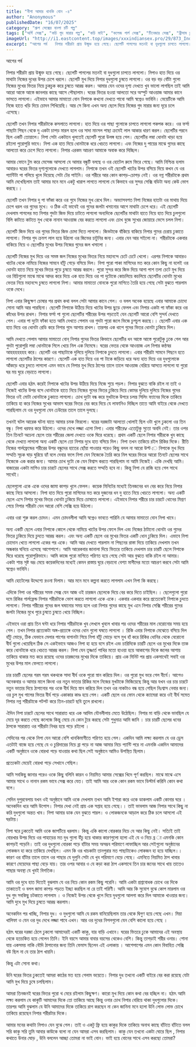 ```yaml
---
title: "নীপা আমার খানকি বোন -৪"
author: "Anonymous"
publishedDate: "16/07/2025"
category: "গ্রুপ সেক্সের বাংলা চটি গল্প"
tags: ["অর্গি সেক্স", "কচি গুদ মারার গল্প", "কচি মাই", "কলেজ গার্ল সেক্স", "টিনেজার সেক্স", "থ্রীসাম চুদাচুদির গল্প", "পারিবারিক সেক্স", "ভাই বোনের চোদন কাহিনী"]
imageUrl: "http://i1.eastcontent.top/images/xxxindiansex.pro/29/873_Indian_teen_the.jpg"
excerpt: "আগের পর্ব   নিপার শরীরটা প্রায় উন্মুক্ত হয়ে গেছে। ছেলেটি পাগলের মতনই বা দুধগুলো চাপতে লাগলো। নিপাও হাত দিয়ে ওর মাথাটা নিজের দুধের উপর চেপে ধরলে। ছেলেটি মুখ দিয়ে নিপার দুধগুলো চুষতে লাগলো। ওর বড় ব..."
---
```


আগের পর্ব


নিপার শরীরটা প্রায় উন্মুক্ত হয়ে গেছে। ছেলেটি পাগলের মতনই বা দুধগুলো চাপতে লাগলো। নিপাও হাত দিয়ে ওর মাথাটা নিজের দুধের উপর চেপে ধরলে। ছেলেটি মুখ দিয়ে নিপার দুধগুলো চুষতে লাগলো। ওর বড় বড় বোঁটা গুলো নিজের মুখের ভিতর নিয়ে চুকচুক করে চুষতে আরম্ভ করল। আমার যেন ওদের দৃশ্য দেখতে খুব ভালো লাগছিল তাই আমি আরো আস্তে আস্তে জানলার কাছে আসে পৌছালাম। ঘরের ভিতর হওয়া আলতো সরে অস্পুট আওয়াজ আমার কানে ভাসতে লাগলো। এইভাবে আমার মামাতো বোন নিপাকে কখনো দেখতে পাবো আমি স্বপ্নেও ভাবিনি। মেয়েটিকে আমি নিজে হাতে খড়ি দিয়ে চোদন শিখিয়েছি। আর সে কিনা এখন অন্য ছেলে দিয়ে নিজের গুদ মারার জন্য দূরে চলে এসেছে।


ছেলেটি তখন নিপার শরীরটাকে কসলাতে লাগলো। হাত দিয়ে ওর পাছা গুলোকে চাপতে লাগলো পকপক করে। ওর ফর্সা পাছাটা পিছন থেকে দু একটা চাপড় মারল হলে ওর সাদা মাংসল পাছা ক্রমেই লাল আকার ধারণ করল। ছেলেটির পরনে ছিল একটি তোয়ালে। নিপা সেটা একটানে খুলতেই ছেলেটি পুরো উলঙ্গ হয়ে গেল। ছেলেটির লম্বা ধোনটা খাড়া হয়ে রইলো পুরোপুরি ভাবে। নিপা এক হাত দিয়ে ধোনটাকে ধরে খেচতে লাগলো। এবং নিজের দু পায়ের মাঝে গুদের কাছে আলতো করে চেপে দিতে লাগলো। নিপার এরকম আচরণ আমাকে অবাক করে দিচ্ছিল।


আমার ফোনে টুম করে মেসেজ আসলো যে আমার বন্ধুটি বলছে ও ওর হোটেল রুমে ফিরে গেছে। আমি নিশ্চিন্ত হলাম আবারও ঘরের ভিতর দৃশ্যগুলোকে দেখতে লাগলাম। নিপাকে তখন ওই ছেলেটি খাটের উপর বসিয়ে দিয়ে কখন যে ওর প্যান্টিটা পা গলিয়ে খুলে দিয়েছে সেটা টের পাইনি। ওর শরীরে আর কোন কাপড়-চোপড় নেই। ওর নগ্ন শরীরটাকে প্রথম আমি দেখেছিলাম তাই আমার মনে মনে একটু খারাপ লাগতে লাগলো যে কিভাবে ওর সুন্দর সেক্সি বডিটা অন্য কেউ ভোগ করছে।।


ছেলেটি তখন নিপার দু পা ফাঁকা করে ওর গুদে নিজের মুখ রেখে দিল। অভ্যাসবশত নিপা নিজের হাতটা ওর মাথায় দিয়ে চেপে ধরল ওর গুদের মুখে। ও ঠিক এই ভাবেই ওর গুদের জলটা খসানোর আগে মাথাটা চেপে ধরে। এই ছেলেটি দেখলাম পাগলের মত নিপার গুদটা জিভ দিয়ে চাটতে লাগলো অন্যদিকে ছেলেটির মাথাটা হাতে নিয়ে হাত দিয়ে চুলগুলো বিলি কাটতে কাটতে মুখ থেকে নানান আওয়াজ বের করতে লাগলো এবং চোখ বুজে সুখের জোয়ারে ভেসে চলল নিপা।


ছেলেটি জিভ দিয়ে ওর গুদের ভিতর জিভ চোদা দিতে লাগলো। জিভটাকে বাঁকিয়ে বাকিয়ে নিপার গুদের চেরায় ঢুকাতে লাগলো। নিপার গুদ ক্রমশ লাল হয়ে উঠলো ওর জিভের চাটুনির জন্য। এবার যেন আর সইলো না। শরীরটাকে একবার বাকিয়ে নিয়ে ও ছেলেটির মুখের উপর নিজের গুদের জল খসালো ।


ছেলেটি নিজের মুখ দিয়ে ওর সমস্ত জল নিজের মুখের ভিতর নিয়ে মহানন্দে চেটে চেটে খেলো। এরপর নিপাকে আবারও খাটের থেকে নামিয়ে নিজের সামনে হাঁটু গেড়ে বসিয়ে দিল। নিপা পুরো পাকা মাগিদের মত করে কোন কিছু না বলেই ওর ধোনটা হাতে নিয়ে মুখের ভিতর পুড়ে চুষতে আরম্ভ করলে। পুরো সুন্দর করে জিভ দিয়ে আগা পাশ তলা চেটে মুখ দিয়ে ওর বিচিগুলো মাঝে মাঝে আদর করে দিয়ে এক হাত দিয়ে ওর পা দুটোকে কোচলিয়ে কচলিয়ে ছেলেটির ধোনটা মুখের ভেতর নিয়ে মহানন্দে চুষতে লাগলো নিপা। আমার মামাতো বোনকে পুরো মাগিতে তৈরি হয়ে গেছে সেটা বুঝতে পারলাম ওকে দেখে।


নিপা এবার কিছুক্ষণ চোষার পর প্রথম কথা বলল সেটা আমার কানে গেল। ও বলল অনেক হয়েছে এবার আমাকে চোদো সোনা আমি আর পারছিনা। ছেলেটি নিপাকে উঠিয়ে দিয়ে খাটের উপর ছুড়ে ফেলল এবং নিপার একটা পা ফাঁকা করে ওর কাঁধের উপর রাখল। নিপার ফর্সা পা গুলো ছেলেটির শরীরের উপর পড়তেই যেন ছেলেটি আরো বেশি সুন্দর্য দেখতে পেল। এবার পা দুটো ফাঁকা হতে আমি দেখতে পেলাম ওর গুদটা পুরো জলে ভিজে চুপচুপ করছে।। ছেলেটি এবার এক হাত দিয়ে ওর ধোনটা রেডি করে নিপার গুদে আগায় রাখল। তারপর এক ধাপে গুদের ভিতর ধোনটা ঢুকিয়ে দিল।


আমি দেখতে পেলাম আমার মামাতো বোন্ নিপার গুদের ভিতর কিভাবে ছেলেটির ধন আস্তে আস্তে পুরোটুকু ঢুকে গেল আর গুদটা পুরোপুরি লম্বা ধোনটাকে গিলে খেয়ে নিল এক নিমেষে। ঘরের ভেতর থেকে আওয়াজ এল নিপার কণ্ঠস্বর আহহহহহহহ করে। ছেলেটি ওর পাছাটাকে দুলিয়ে দুলিয়ে নিপাকে চুদতে লাগলো। এবার শরীরটা সামনে পিছনে হতে লাগলো ছেলেটির ঠাপের কারণে। ছেলেটি এক হাত দিয়ে ওর পা টাকে জড়িয়ে ধরে অন্য হাত দিয়ে ওর দুধগুলোকে আঁকড়ে ধরে চুদতে লাগলো এমন ভাবে যে নিপার মুখ দিয়ে ঠাপের তালে তালে আওয়াজ বেরিয়ে আসতে লাগলো যা পুরো ঘর ময় ঘুরে বেড়াতে লাগলো।


ছেলেটি এবার হঠাৎ করেই নিপাকে খাটের উপর উঠিয়ে দিয়ে নিজে শুয়ে পড়ল। নিপার বুঝতে বাকি রইল না তাই ও নিজেই খাটের উপর বসে ধোনটাকে হাতে নিয়ে নিজের গুদের ভিতর ঢুকিয়ে দিয়ে কোমর দুলিয়ে দুলিয়ে নিজের গুদের ভিতর ওই মোটা ধোনটাকে ঢুকাতে লাগলো। চোখ দুটো বন্ধ করে মুখটাকে উপরে চলন্ত সিলিং ফ্যানের দিকে তাকিয়ে তাকিয়ে হা করে নিজের সুখের আভাস ঘরের ভিতর বের করে দিয়ে যে লাফানিও দিচ্ছিল তাতে আমি বাইরে থেকে দেখতে পারছিলাম যে ওর দুধগুলো যেন ঢেউয়ের তালে তালে দুলছে।


তখনই ঘটল আরেক ঘটনা যাতে আমার চমক ফিরলো। ঘরের দরজাটা আলতো খোলাই ছিল ওটা খুলে ঢুকলো ওর তিন বন্ধু। নিপা ধরফর করে উঠলো। ওদের দেখে লজ্জা এলো নিপা। এবার শরীরেv এতোটুকু সুতো অবদি নেই। তার ওপর তিন তিনটে অচেনা ছেলে তার শরীরের জেলা দেখতে ওকে ঘিরে ধরেছে। প্রথম একটি ছেলে নিপার শরীরকে খুব কাছে থেকে দেখতে লাগলো অন্য একটি ছেলে তো নিপার দুধে হাত বসিয়ে দিল। নিপা তখন তাকিয়ে রইল রিকির দিকে। রীতি নিজের গার্লফ্রেন্ডের শরীরের উপর বন্ধুদের হাতের ছোঁয়া পাওয়ার পরেও কিছু বলল না আরো উল্ট ে নিপাকে মুখ দিয়ে সম্মতি সূচক ঘাড় ঘুরিয়ে হ্যাঁ বলে দেবার ফলে নিপা যেন নিজেকে তৈরি করে নিল ঘরের ভিতর আরো তিনটে ছেলের সাথে নিজেকে এক করার জন্য। আমার চোখ দুটো কে যেন বিশ্বাস করতে পারছিলাম না আমি নিজেই। একি দেখছি আমি। বাজারের একটা মাগিও চার চারটে ছেলের সাথে সেক্স করতে সম্মতি হবে না। কিন্তু নিপা যে রাজি হয়ে গেল সাথে সাথেই।


ছেলেগুলো একে একে ওদের জামা কাপড় খুলে ফেলল। কয়েক মিনিটের মধ্যেই তিনজনের ধন বের করে নিয়ে নিপার কাছে নিয়ে আসলো। নিপা হাত দিয়ে পুরো মাগিদের মত করে দুজনের ধন দু হাতে নিয়ে খেচতে লাগলো। অন্য একটি ছেলে এসে নিপার মুখের ভিতর ধোনটা ঢুকিয়ে দিয়ে চোষাতে লাগলো। এইভাবে নিপার শরীরে চার চারটে ধোনের মিশ্রণ পেয়ে নিপার শরীরটা যেন আরো বেশি সেক্সি হয়ে উঠলো।


এবার ওরা শুরু করল চোদন। এমন চোদনলীলা আমি স্বপ্নেও ভাবতে পারিনি যে আমার মামাতো বোন নিপা খাবে।

অন্য একটি ছেলে এবার নিপাকে কোলে থেকে নামিয়ে খাটের উপর ফেলে দিল এবং নিজের ঠাটানো ধোনটা ওর গুদের ভিতর ঢুকিয়ে দিয়ে চুদতে আরম্ভ করল। এবং অন্য একটি ছেলে ওর মুখের ভিতর একটি ধোন ঢুকিয়ে দিল। এভাবে নিপা চোদোন খেতে লাগলো একের পর একে। আমি আর দেখতে পারলাম না পিছনের রাস্তা দিয়ে তাকিয়ে দেখলাম তখন অন্ধকার ঘনিয়ে এসেছে আশেপাশে। আমি আরেকবার জানালা দিয়ে ভিতরে তাকিয়ে দেখলাম চার চারটি ছেলে নিপাকে ঘিরে ধরেছে পুরোপুরিভাবে। আমি কাজে পুরো মাগিতে পরিণত হয়ে গেছে সেটা আর বুঝতে বাকি রইল না আমার। একটা শান্ত সৃষ্ট ভদ্র মেয়ে কয়েকদিনের মধ্যেই কেমন রাস্তায় ঘুরে বেড়ানো বেশ্যা মাগীদের মতো আচরণ করবে সেটা আমি স্বপ্নেও ভাবিনি।


আমি হোটেলের উদ্দেশ্যে রওনা দিলাম। আর মনে মনে কল্পনা করতে লাগলাম এখন নিপা কি করছে।

এদিকে নিপা ওর শরীরের সমস্ত সেক্স যেন আজ ওই চারজন ছেলেকে দিয়ে বের করে দিতে চাইছিল।। ছেলেগুলো পুরো দমে রিকির গার্লফ্রেন্ড নিপার শরীরটাকে ভোগ করতে লাগলো একে একে। একবার একবার করে প্রত্যেকেই নিপাকে চুদতে লাগলো। নিপার শরীরের গুদের জল ঘষানোর সময় হলে ওরা নিপার গুদের কাছে মুখ এনে নিপার সেক্সি শরীরের গুদের জলটা নিজের মুখে পুরে চুষতে চুষতে খেয়ে নিচ্ছিল।


এইভাবে ওরা প্রায় তিন ঘন্টা ধরে নিপার শরীরটাকে খুব লেখলে খুবলে খাবার পর ওদের শরীরের মাল বেরোনোর সময় হয়ে গেল। তখন নিপার প্রত্যেকটা অঙ্গ-প্রত্যঙ্গে ওদের ধোন গুলো ঘষতে লাগলো । রিকি এবার নিপাকে মেঝেতে বসিয়ে দিল হাঁটু মোড়ে, ঠিক যেভাবে মেলার পাশের বাগানটা গিয়ে নিপা হাঁটু মোড়ে বসে মুখ হাঁ করে রিকির ধোনির থেকে বেরোনো বীর্য গুলো খেয়েছিল ঠিক সে একইভাবে আজও নিপা হা হয়ে বসে রইল এবং চারিদিকে চারটি ছেলে ওর মুখের দিকে তাক করে ধোনটাকে ধরে খেচতে আরম্ভ করল। নিপা যেন তৃষ্ণার্ত পাখির মতো হাওয়া হয়ে আকাশের দিকে জলের আশায় তাকিয়ে থাকার মত করে রয়েছে ওদের চারজনের মুখের দিকে তাকিয়ে। প্রায় এক মিনিট পর প্রায় একসাথেই সবাই ওর মুখের উপর মাল ফেলতে লাগলো।


চার চারটি ছেলের গরম গরম থকথকে সাদা বীর্য ওকে পুরো স্নান করিয়ে দিল। ওর পুরো মুখ ভরে গেল বীর্যে। আগেও অনেকবার ও আমার মালে কিংবা ওর নতুন ভাতার রিকির মলে নিজের মুখটাকে ভিজিয়েছে কিন্তু আর যখন ওর চার চারটে নতুন ভাতার দিয়ে ঠাপানোর পর ওকে বীর্য দিয়ে স্নান করিয়ে দিল তখন ওর নাকটাও বন্ধ হয়ে গেছিল নিঃশ্বাস নেবার জন্য। ওর চুল মুখ গালের ভিতর বীর্য পড়ে একাকার কাণ্ড হয়ে গেল। একটি ছেলে ওর ফোন থেকে ক্যামেরা করে ওই বীর্য সমেত নিপার নগ্ন শরীরটাকে পটপট করে তিন-চারটে ছবি তুলে রাখলো।


ঐদিন নিপা চারটে ছেলের সাথে সারারাত ধরে এক আদিম যৌনলীলায় মেতে উঠেছিল। নিপার মা বাড়ি থেকে ভাবছিল যে মেয়ে দূর করতে গেছে কলেজে কিন্তু মেয়ে যে কোন ট্যুর করছে সেটা শুধুমাত্র আমি জানি । চার চারটি ছেলের ধনের ঠাপকে সারারাত ওর শরীরটা নিথর হয়ে পড়ে রইলো ।


সেদিনের পর থেকে নিপা যেন আরো বেশি খানকিমাগীতে পরিণত হয়ে গেল। একদিন আমি লক্ষ্য করলাম যে ওর ড্রেস এতটাই বাজে হয়ে গেছে যে ও চুরিদারের নিচে ব্রা পড়ে না আজ আমার নিচে প্যান্টি পরে না এমনকি একদিন আমাদের একটি অনুষ্ঠানে ওকে বোরখা পড়ে যাওয়ার কথা ছিল সেই অনুষ্ঠানে আমিও উপস্থিত ছিলাম।

প্রত্যেকটা মেয়েই বোরখা পড়ে সেখানে গেছিল।


আমি সবকিছু জানার পরেও ওকে কিছু বলিনি কারন ও নিয়মিত আমার সেক্সের খিদে পূর্ণ করছিল। মাঝে মাঝে এসে আমার সাথে ও নানান রকম ভাবে সেক্স করে যেত। তাই আমি আর ওকে কোন রকম ভাবে ডিস্টার্ব করিনি কোন কথা বলে।


সেদিন দুপুরবেলায় যখন ওই অনুষ্ঠানে আমি ওকে দেখলাম তখন আমি ইশারা করে ওকে ডাকলাম একটি কোনার ঘরে । অনেকদিন ধরে আমি উপোস। নিপার দেখা নেই প্রায় এক সপ্তাহ হয়ে গেছে।। তাই ভাবলাম আজ নিপার সাথে কিছু না করি দুধগুলো অন্তত খাব। নিপা আমার ডাক যেন বুঝতে পারল। ও লোকজনকে আড়াল করে ঠিক চলে আসলো এই ঘরটায়।


নিপা ঘরে ঢুকতেই আমি ওকে জাপটিয়ে ধরলাম। কিন্তু একি কালো বোরকার নিচে যে আর কিছু নেই। সত্যিই তাই বোরখার উপর দিয়ে ওর পাহাড়ের মত দুধ গুলো উঁচু হয়ে থাকার কারণগুলো হলো এই যে ও নিচে ব্র া এমনকি কোন কাপড়ই পড়েনি। তাই ওর দুধগুলো বোরকা পড়ে হাঁটার সময় অসম্ভব পরিমাণে লাফাচ্ছিল আর সেইগুলো অনুষ্ঠানের লোকজন হা করে তাকিয়ে দেখছিল। এমন কি ওর খাচকাটা তানপুরার মত পাছাটাকেও লোকজন হা হয়ে যাচ্ছিল।। কারণ ওর হাঁটার তালে তালে ওর পাছার যে দুলুনি সেটা যে খুব পরিমাণে বেড়ে গেছে। এমনিতে নিয়মিত ঠাপ খাবার কারণে মেয়েদের পাছা বেড়ে যায়। তার ওপর আবার ও যে কড়া করা ঠাপ একসাথে তিন চার জনের সাথে খায় তাতেও পাছার অবস্থা যে খুবই বিগতিক।


আমি ওর দুধে হাত দিতেই বুঝলাম যে ওর নিচে কোন রকম কিছু পরেনি। আমি একটা প্রশ্নবোধক চোখে ওর দিকে তাকাতেই ও বলল জামা কাপড় পড়তে ইচ্ছা করছিল না রে তাই পরিণী। আমি আর কি সুযোগ বুঝে কোপ মারলাম ওর দুধ গুদ সবকিছু চটকাতে লাগলাম । ও নিজেই উপর থেকে খুলে দিয়ে দুধগুলো আলগা করে দিল আমাকে খাওয়ার জন্য। আমি দুধে মুখ দিয়ে চুষতে আরম্ভ করলাম।

অনেকদিন পর খাচ্ছি, নিপার দুধ। ও দুধগুলো আমি যে রকম বানিয়েছিলাম তার থেকে দ্বিগুণ হয়ে গেছে এখন। মিয়া খালিফা ও যেন ওর দুধ দেখে লজ্জা পাবে এখন। আর ওর দুধের নিপলগুলো যেন বেশি কালো হয়ে গেছে ।


হঠাৎ ঘরের দরজা ঠেলে ঢুকলো আমাদেরই একটি কাকু, যার বাড়ি এখানে। ঘরের ভিতরে ঢুকে আমাদের এই অবস্থায় থেকে হতচকিত হয়ে গেলেন তিনি। ইনি বয়সে আমার বাবার বয়সের থেকেও বেশি। কিন্তু তাগড়াই শরীর ওনার। শোনা যায় একসময় নাকি বৌদি ঠাপানোর জন্য তিনি ফেমাস ছিলেন এই এলাকায় । আশেপাশের এমন কোন বিবাহিত সেক্সি বউ ছিল না যে তার ঠাপ খায়নি।

কিন্তু এটা সোনা কথা।


উনি ঘরের ভিতর ঢুকতেই আমরা কাঠের মত হয়ে গেলাম ভয়েতে। নিপার দুধ তখনো একটি বাইরে বের করা রয়েছে যেটা আমি মুখ দিয়ে চুষে চলছিলাম।


আমরা তিনজনই ঘরের ভিতর পুরো থ মেরে রইলাম কিছুক্ষণ। কারো মুখ দিয়ে কোন কথা বের হচ্ছিল না। হঠাৎ আমি লক্ষ্য করলাম যে কাকুটি আমাদের দিকে তো তাকিয়ে আছে কিন্তু ওনার চোখ নিপার বেরিয়ে থাকা দুধগুলোর দিকে। তারপর আমি বুঝলাম যে উনি আমাদের দিকে তাকিয়ে রাগ করছেন না কেন জানিনা মনে হলো উনি লোভ লোভ চোখে তাকিয়ে রয়েছেন নিপার শরীরটার দিকে।


আমার মনের কথাটা নিপাও যেন বুঝে গেল। তাই ও একটু ফ্রি হয়ে কাকুর দিকে তাকিয়ে অনাথ কাছে হাঁটতে হাঁটতে বলল সরি কাকু সরি তুমি আবার কাউকে বলো না যেন আমরা এসব করছিলাম। কাকু যেন তখনো একটা ঘোরে ছিল , নিপার কথাতে উনার ঘোড় , উনি বললেন আচ্ছা তোমরা না ভাই বোন। ভাই হয়ে বোনের সাথে এসব করছো তোমরা?
